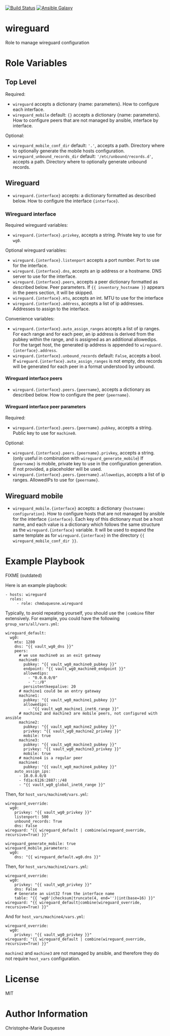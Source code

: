 [![Build Status](https://travis-ci.org/chmduquesne/ansible-wireguard.svg?branch=master)](https://travis-ci.org/chmduquesne/ansible-wireguard)
[![Ansible Galaxy](http://img.shields.io/badge/ansible--galaxy-chmduquesne.wireguard-blue.svg)](https://galaxy.ansible.com/chmduquesne/wireguard/)

# wireguard

Role to manage wireguard configuration

# Role Variables

## Top Level

Required:

* `wireguard` accepts a dictionary \{name: parameters\}. How to configure each interface.
* `wireguard_mobile` default: `{}` accepts a dictionary \{name: parameters\}. How to configure peers that are not managed by ansible, interface by interface.

Optional:

* `wireguard_mobile_conf_dir` default: `'.'`, accepts a path. Directory where to optionally generate the mobile hosts configuration.
* `wireguard_unbound_records_dir` default: `'/etc/unbound/records.d'`, accepts a path. Directory where to optionally generate unbound records.

## Wireguard

* `wireguard.{interface}` accepts: a dictionary formatted as described below. How to configure the interface `{interface}`.

### Wireguard interface

Required wireguard variables:

* `wireguard.{interface}.privkey`, accepts a string. Private key to use for `wg0`.

Optional wireguard variables:

* `wireguard.{interface}.listenport` accepts a port number. Port to use for the interface.
* `wireguard.{interface}.dns`, accepts an ip address or a hostname. DNS server to use for the interface.
* `wireguard.{interface}.peers`, accepts a peer dictionary formatted as described below. Peer parameters. If `{{ inventory_hostname }}` appears in the peers section, it will be skipped.
* `wireguard.{interface}.mtu`, accepts an int. MTU to use for the interface
* `wireguard.{interface}.address`, accepts a list of ip addresses. Addresses to assign to the interface.

Convenience variables:

* `wireguard.{interface}.auto_assign_ranges` accepts a list of ip ranges. For each range and for each peer, an ip address is derived from the pubkey within the range, and is assigned as an additional allowedips. For the target host, the generated ip address is appended to `wireguard.{interface}.address`.
* `wireguard.{interface}.unbound_records` default: `False`, accepts a bool. If `wireguard.{interface}.auto_assign_ranges` is not empty, dns records will be generated for each peer in a format understood by unbound.

#### Wireguard interface peers

* `wireguard.{interface}.peers.{peername}`, accepts a dictionary as described below. How to configure the peer `{peername}`.

#### Wireguard interface peer parameters

Required:

* `wireguard.{interface}.peers.{peername}.pubkey`, accepts a string. Public key to use for `machine0`.

Optional:

* `wireguard.{interface}.peers.{peername}.privkey`, accepts a string. (only useful in combination with `wireguard_generate_mobile`) If `{peername}` is mobile, private key to use in the configuration generation. If not provided, a placeholder will be used.
* `wireguard.{interface}.peers.{peername}.allowedips`, accepts a list of ip ranges. AllowedIPs to use for `{peername}`.

## Wireguard mobile

* `wireguard_mobile.{interface}` accepts: a dictionary `{hostname:
  configuration}`. How to configure hosts that are not managed by ansible
  for the interface `{interface}`. Each key of this dictionary must be a
  host name, and each value is a dictionary which follows the same
  structure as the `wireguard.{interface}` variable. It will be used to
  expand the same template as for `wireguard.{interface}` in the
  directory `{{ wireguard_mobile_conf_dir }}`.


# Example Playbook

FIXME (outdated)

Here is an example playbook:

    - hosts: wireguard
      roles:
         - role: chmduquesne.wireguard

Typically, to avoid repeating yourself, you should use the `|combine` filter extensively. For example, you could have the following `group_vars/all/vars.yml`:

    wireguard_default:
      wg0:
        mtu: 1280
        dns: "{{ vault_wg0_dns }}"
        peers:
          # we use machine0 as an exit gateway
          machine0:
            pubkey: "{{ vault_wg0_machine0_pubkey }}"
            endpoint: "{{ vault_wg0_machine0_endpoint }}"
            allowedips:
              - "0.0.0.0/0"
              - "::/0"
            persistentkeepalive: 20
          # machine1 could be an entry gateway
          machine1:
            pubkey: "{{ vault_wg0_machine1_pubkey }}"
            allowedips:
              - "{{ vault_wg0_machine1_inet6_range }}"
          # machine2 and machine3 are mobile peers, not configured with ansible
          machine2:
            pubkey: "{{ vault_wg0_machine2_pubkey }}"
            privkey: "{{ vault_wg0_machine2_privkey }}"
            mobile: true
          machine3:
            pubkey: "{{ vault_wg0_machine3_pubkey }}"
            privkey: "{{ vault_wg0_machine3_privkey }}"
            mobile: true
          # machine4 is a regular peer
          machine4:
            pubkey: "{{ vault_wg0_machine4_pubkey }}"
        auto_assign_ips:
          - 10.0.0.0/8
          - fd1a:6126:2887::/48
          - "{{ vault_wg0_global_inet6_range }}"

Then, for `host_vars/machine0/vars.yml`:

    wireguard_override:
      wg0:
        privkey: "{{ vault_wg0_privkey }}"
        listenport: 500
        unbound_records: True
        dns: False
    wireguard: "{{ wireguard_default | combine(wireguard_override, recursive=True) }}"
    
    wireguard_generate_mobile: true
    wireguard_mobile_parameters:
      wg0:
        dns: "{{ wireguard_default.wg0.dns }}"

Then, for `host_vars/machine1/vars.yml`:

    wireguard_override:
      wg0:
        privkey: "{{ vault_wg0_privkey }}"
        dns: False
        # Generate an uint32 from the interface name
        table: "{{ 'wg0'|checksum|truncate(4, end='')|int(base=16) }}"
    wireguard: "{{ wireguard_default|combine(wireguard_override, recursive=True) }}"

And for `host_vars/machine4/vars.yml`:

    wireguard_override:
      wg0:
        privkey: "{{ vault_wg0_privkey }}"
    wireguard: "{{ wireguard_default | combine(wireguard_override, recursive=True) }}"

`machine2` and `machine3` are not managed by ansible, and therefore they
do not require `host_vars` configuration.

# License

MIT

# Author Information

Christophe-Marie Duquesne
